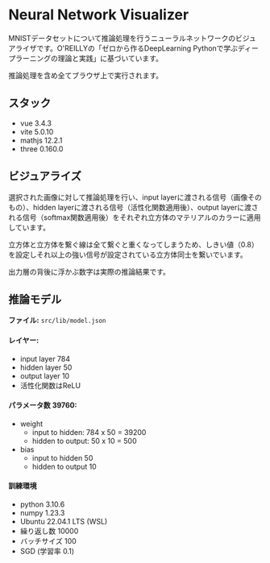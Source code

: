 # Neural Network Visualizer

MNISTデータセットについて推論処理を行うニューラルネットワークのビジュアライザです。O'REILLYの「ゼロから作るDeepLearning Pythonで学ぶディープラーニングの理論と実践」に基づいています。

推論処理を含め全てブラウザ上で実行されます。

## スタック
* vue 3.4.3
* vite 5.0.10
* mathjs 12.2.1
* three 0.160.0

## ビジュアライズ

選択された画像に対して推論処理を行い、input layerに渡される信号（画像そのもの）、hidden layerに渡される信号（活性化関数適用後）、output layerに渡される信号（softmax関数適用後）をそれぞれ立方体のマテリアルのカラーに適用しています。

立方体と立方体を繋ぐ線は全て繋ぐと重くなってしまうため、しきい値（0.8）を設定しそれ以上の強い信号が設定されている立方体同士を繋いでいます。

出力層の背後に浮かぶ数字は実際の推論結果です。

## 推論モデル

**ファイル:** `src/lib/model.json`

#### レイヤー:
* input layer 784
* hidden layer 50
* output layer 10
* 活性化関数はReLU

#### パラメータ数 39760:
* weight
  * input to hidden: 784 x 50 = 39200
  * hidden to output: 50 x 10 = 500
* bias
  * input to hidden 50
  * hidden to output 10

#### 訓練環境
* python 3.10.6
* numpy 1.23.3
* Ubuntu 22.04.1 LTS (WSL)
* 繰り返し数 10000
* バッチサイズ 100
* SGD (学習率 0.1)
